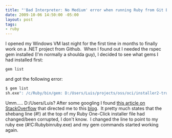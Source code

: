 ```yaml
---
title: "'Bad Interpreter: No Medium' error when running Ruby from Git Bash"
date: 2009-10-06 14:50:00 -05:00
layout: post
tags:
- ruby
---
```


I opened my Windows VM last night for the first time in months to finally work on a .NET project from Github.  When I found out I needed the rspec gem installed (I'm normally a shoulda guy), I decided to see what gems I had installed first:

```bash
gem list
```

and got the following error:

```bash
$ gem list
sh.exe": /c/Ruby/bin/gem: D:/Users/Luis/projects/oss/oci/installer2-trunk/ruby/bin/ruby.exe: bad interpreter: no medium
```

Umm..... D:/Users/Luis? After some googling I found [this article on StackOverflow](http://stackoverflow.com/questions/835865/bad-interpreter-no-medium-error-when-running-ruby-from-git-bash) that directed me to this [blog](http://www.liquidfish.net/2009/04/ruby-and-git-bash-woes.htm).  It pretty much states that the shebang line (#!) at the top of my Ruby One-Click installer file had changed/been corrupted, I don't know.  I changed the line to point to my ruby exe (#!C:Rubybinruby.exe) and my gem commands started working again.
